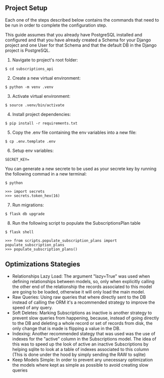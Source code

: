 ## Project Setup

Each one of the steps described below contains the commands that need to be run in order to complete the configuration step.

This guide assumes that you already have PostgreSQL installed and configured and that you have already created a Schema for your Django project and one User for that Schema and that the default DB in the Django project is PostgreSQL.

1. Navigate to project's root folder:

```
$ cd subscriptions_api
```

2. Create a new virtual environment:

```
$ python -m venv .venv
```

3. Activate virtual environment:

```
$ source .venv/bin/activate
```

4. Install project dependencies:

```
$ pip install -r requirements.txt
```

5. Copy the .env file containing the env variables into a new file:

```
$ cp .env.template .env
```

6. Setup env variables:

```
SECRET_KEY=
```

You can generate a new secrete to be used as your secrete key by running the following commad in a new terminal:

```
$ python

>>> import secrets
>>> secrets.token_hex(16)
```

7. Run migrations:

```
$ flask db upgrade
```

8. Run the following script to populate the SubscriptionsPlan table

```
$ flask shell

>>> from scripts.populate_subscription_plans import populate_subscription_plans
>>> populate_subscription_plans()
```

## Optimizations Stategies

- Relationships Lazy Load: The argument "lazy=True" was used when defining relationships between models, so, only when explicitly calling the other end of the relationship the records associated to this model are going to be loaded, otherwise it will only load the main model.
- Raw Queries: Using raw queries that where directly sent to the DB instead of calling the ORM it's a recommended strategy to improve the speed of any query.
- Soft Deletes: Marking Subscriptions as inactive is another strategy to prevent slow queries from happening, because, instead of going directly to the DB and deleting a whole record or set of records from disk, the only change that is made is flipping a value in the DB.
- Indexing: Another recommended stategy that was used was the use of indexes for the "active" column in the Subscriptions model. The idea of this was to speed up the look of active an inactive Subscriptions by helping sqlite to look at a table of indexes associated to this column (This is done under the hood by simply sending the RAW to sqlite)
- Keep Models Simple: In order to prevent any unecessary optimization the models where kept as simple as possible to avoid creating slow queries
